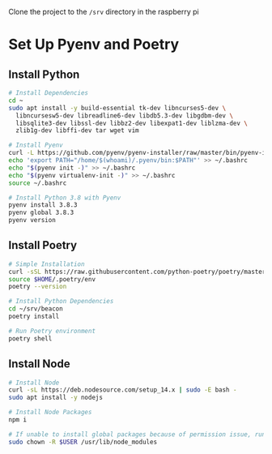 Clone the project to the `/srv` directory in the raspberry pi

# Set Up Pyenv and Poetry

## Install Python

```bash
# Install Dependencies
cd ~
sudo apt install -y build-essential tk-dev libncurses5-dev \
  libncursesw5-dev libreadline6-dev libdb5.3-dev libgdbm-dev \
  libsqlite3-dev libssl-dev libbz2-dev libexpat1-dev liblzma-dev \
  zlib1g-dev libffi-dev tar wget vim
```

```bash
# Install Pyenv
curl -L https://github.com/pyenv/pyenv-installer/raw/master/bin/pyenv-installer | bash
echo 'export PATH="/home/$(whoami)/.pyenv/bin:$PATH"' >> ~/.bashrc
echo "$(pyenv init -)" >> ~/.bashrc
echo "$(pyenv virtualenv-init -)" >> ~/.bashrc
source ~/.bashrc
```

```bash
# Install Python 3.8 with Pyenv
pyenv install 3.8.3
pyenv global 3.8.3
pyenv version
```

## Install Poetry

```bash
# Simple Installation
curl -sSL https://raw.githubusercontent.com/python-poetry/poetry/master/get-poetry.py | python3
source $HOME/.poetry/env
poetry --version
```

```bash
# Install Python Dependencies
cd ~/srv/beacon
poetry install
```

```bash
# Run Poetry environment
poetry shell
```

## Install Node

```bash
# Install Node
curl -sL https://deb.nodesource.com/setup_14.x | sudo -E bash -
sudo apt install -y nodejs

# Install Node Packages
npm i

# If unable to install global packages because of permission issue, run the following command.
sudo chown -R $USER /usr/lib/node_modules
```